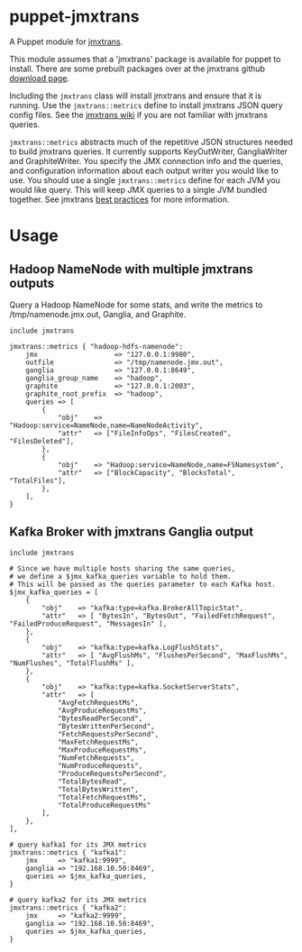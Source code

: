# puppet-jmxtrans

A Puppet module for [jmxtrans](https://github.com/lookfirst/jmxtrans).

This module assumes that a 'jmxtrans' package is available for
puppet to install.  There are some prebuilt packages over at
the jmxtrans github [download page](https://github.com/lookfirst/jmxtrans/downloads).

Including the ```jmxtrans``` class will install jmxtrans and ensure
that it is running.  Use the ```jmxtrans::metrics``` define to install
jmxtrans JSON query config files.  See the [jmxtrans wiki](https://github.com/lookfirst/jmxtrans/wiki/Queries)
if you are not familiar with jmxtrans queries.

```jmxtrans::metrics``` abstracts much of the repetitive JSON structures
needed to build jmxtrans queries.  It currently supports KeyOutWriter,
GangliaWriter and GraphiteWriter.  You specify the JMX connection info
and the queries, and configuration information about each output writer
you would like to use.  You should use a single ```jmxtrans::metrics```
define for each JVM you would like query.  This will keep JMX queries
to a single JVM bundled together.  See jmxtrans
[best practices](https://github.com/lookfirst/jmxtrans/wiki/BestPractices)
for more information.

# Usage 
## Hadoop NameNode with multiple jmxtrans outputs

Query a Hadoop NameNode for some stats, and write the metrics to
/tmp/namenode.jmx.out, Ganglia, and Graphite.

```puppet
include jmxtrans

jmxtrans::metrics { "hadoop-hdfs-namenode":
	jmx                   => "127.0.0.1:9980",
	outfile               => "/tmp/namenode.jmx.out",
    ganglia               => "127.0.0.1:8649",
    ganglia_group_name    => "hadoop",
	graphite              => "127.0.0.1:2003",
	graphite_root_prefix  => "hadoop",
	queries => [ 
		{
			"obj"    => "Hadoop:service=NameNode,name=NameNodeActivity",
			"attr"   => ["FileInfoOps", "FilesCreated", "FilesDeleted"],
		},
		{
			"obj"    => "Hadoop:service=NameNode,name=FSNamesystem",
			"attr"   => ["BlockCapacity", "BlocksTotal", "TotalFiles"],
		},
	],
}
```

## Kafka Broker with jmxtrans Ganglia output

```puppet
include jmxtrans

# Since we have multiple hosts sharing the same queries,
# we define a $jmx_kafka_queries variable to hold them.
# This will be passed as the queries parameter to each Kafka host.
$jmx_kafka_queries = [ 
	{
		"obj"    => "kafka:type=kafka.BrokerAllTopicStat",
		"attr"   => [ "BytesIn", "BytesOut", "FailedFetchRequest", "FailedProduceRequest", "MessagesIn" ],
	},
	{
		"obj"    => "kafka:type=kafka.LogFlushStats",
		"attr"   => [ "AvgFlushMs", "FlushesPerSecond", "MaxFlushMs", "NumFlushes", "TotalFlushMs" ],
	},
	{
		"obj"    => "kafka:type=kafka.SocketServerStats",
		"attr"   => [ 
		    "AvgFetchRequestMs",
		    "AvgProduceRequestMs",
		    "BytesReadPerSecond",
		    "BytesWrittenPerSecond",
		    "FetchRequestsPerSecond",
		    "MaxFetchRequestMs",
		    "MaxProduceRequestMs",
		    "NumFetchRequests",
		    "NumProduceRequests",
		    "ProduceRequestsPerSecond",
		    "TotalBytesRead",
		    "TotalBytesWritten",
		    "TotalFetchRequestMs",
		    "TotalProduceRequestMs"
		],
	},
],

# query kafka1 for its JMX metrics
jmxtrans::metrics { "kafka1":
    jmx     => "kafka1:9999",
    ganglia => "192.168.10.50:8469",
    queries => $jmx_kafka_queries,
}

# query kafka2 for its JMX metrics
jmxtrans::metrics { "kafka2":
    jmx     => "kafka2:9999",
    ganglia => "192.168.10.50:8469",
    queries => $jmx_kafka_queries,
}
```